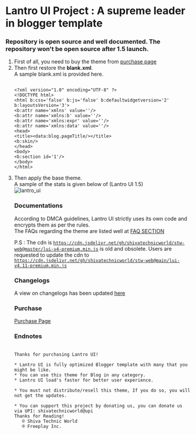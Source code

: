 # Lantro UI Project : A supreme leader in blogger template
### Repository is open source and well documented. The repository won't be open source after 1.5 launch.

<ol>
<li> First of all, you need to buy the theme from <a href='https://lantro-ui.shivatechnicworld.eu.org/p/purchase.html'>purchase page</a>
<li> Then first restore the <strong>blank.xml</strong>. <br/>
A sample blank.xml is provided here.
<pre><code>
&lt;?xml version=&quot;1.0&quot; encoding=&quot;UTF-8&quot; ?&gt;
&lt;!DOCTYPE html&gt;
&lt;html b:css=&#39;false&#39; b:js=&#39;false&#39; b:defaultwidgetversion=&#39;2&#39; b:layoutsVersion=&#39;3&#39;&gt;
&lt;b:attr name=&#39;xmlns&#39; value=&#39;&#39;/&gt;
&lt;b:attr name=&#39;xmlns:b&#39; value=&#39;&#39;/&gt;
&lt;b:attr name=&#39;xmlns:expr&#39; value=&#39;&#39;/&gt;
&lt;b:attr name=&#39;xmlns:data&#39; value=&#39;&#39;/&gt;
&lt;head&gt;
&lt;title&gt;&lt;data:blog.pageTitle/&gt;&lt;/title&gt;
&lt;b:skin/&gt;
&lt;/head&gt;
&lt;body&gt;
&lt;b:section id=&#39;1&#39;/&gt;
&lt;/body&gt;
&lt;/html&gt;
</pre></code>
<li> Then apply the base theme. <br/>
  A sample of the stats is given below of (Lantro UI 1.5) </br>
  <img src='https://i3.extraimage.xyz/pix/2022/10/22/RXQJak.jpg' alt='lantro_ui' />
  
  ### Documentations
  
  According to DMCA guidelines, Lantro UI strictly uses its own code and encrypts them as per the rules. <br/>
  The FAQs regarding the theme are listed well at <a href='https://lantro-ui.shivatechnicworld.eu.org/p/purchase.html'>FAQ SECTION</a> <br/>
  
  P.S : The cdn is <code>https://cdn.jsdelivr.net/gh/shivatechnicworld/stw-web@master/lui-v4-premium.min.js</code> is old and obsolete. Users are requested to update
  the cdn to <code>https://cdn.jsdelivr.net/gh/shivatechnicworld/stw-web@main/lui-v4.11-premium.min.js</code>
  
  ### Changelogs
  
  A view on changelogs has been updated <a href='https://graph.org/Lantro-UI-09-01'>here</a>
  
  ### Purchase
  
  <a href='https://lantro-ui.shivatechnicworld.eu.org/p/purchase.html'>Purchase Page</a>
  
  ### Endnotes
  
<pre> <code>
Thanks for purchasing Lantro UI!
<!--[ About Lantro UI ]-->
* Lantro UI is fully optimized Blogger template with many that you might be like. 
* You can use this theme for Blog in any category.
* Lantro UI load's faster for better user experience.
<!--[Note]-->
* You must not distribute/resell this theme, If you do so, you will not get the updates.
<!--[ Donate ]-->
* You can support this project by donating us, you can donate us via UPI: shivatechnicworld@upi
Thanks for Reading!
   © Shiva Technic World
   ® Freeplay Inc.
</code></pre>


